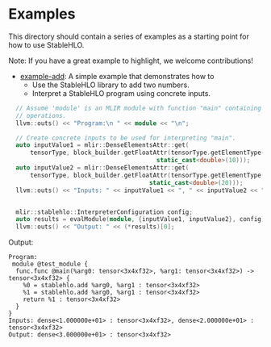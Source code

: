 # Examples

This directory should contain a series of examples as a starting point
for how to use StableHLO.

Note: If you have a great example to highlight, we welcome contributions!

* [example-add](./ExampleAdd.cpp): A simple example that demonstrates how to
  * Use the StableHLO library to add two numbers.
  * Interpret a StableHLO program using concrete inputs.

```c++
  // Assume 'module' is an MLIR module with function "main" containing StableHLO
  // operations.
  llvm::outs() << "Program:\n " << module << "\n";

  // Create concrete inputs to be used for interpreting "main".
  auto inputValue1 = mlir::DenseElementsAttr::get(
      tensorType, block_builder.getFloatAttr(tensorType.getElementType(),
                                         static_cast<double>(10)));
  auto inputValue2 = mlir::DenseElementsAttr::get(
      tensorType, block_builder.getFloatAttr(tensorType.getElementType(),
                                       static_cast<double>(20)));
  llvm::outs() << "Inputs: " << inputValue1 << ", " << inputValue2 << "\n";


  mlir::stablehlo::InterpreterConfiguration config;
  auto results = evalModule(module, {inputValue1, inputValue2}, config);
  llvm::outs() << "Output: " << (*results)[0];
```

Output:

```mlir
Program:
 module @test_module {
  func.func @main(%arg0: tensor<3x4xf32>, %arg1: tensor<3x4xf32>) -> tensor<3x4xf32> {
    %0 = stablehlo.add %arg0, %arg1 : tensor<3x4xf32>
    %1 = stablehlo.add %arg0, %arg1 : tensor<3x4xf32>
    return %1 : tensor<3x4xf32>
  }
}
Inputs: dense<1.000000e+01> : tensor<3x4xf32>, dense<2.000000e+01> : tensor<3x4xf32>
Output: dense<3.000000e+01> : tensor<3x4xf32>
```

